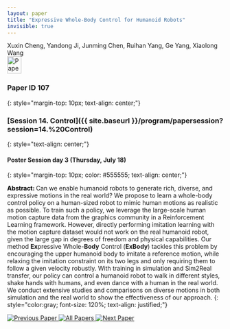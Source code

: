 ```yaml
---
layout: paper
title: "Expressive Whole-Body Control for Humanoid Robots"
invisible: true
---
```

<div class="paper-authors">
<div class="paper-author-box">
    <div class="paper-author-name">Xuxin Cheng, Yandong Ji, Junming Chen, Ruihan Yang, Ge Yang, Xiaolong Wang</div>
    <div class="paper-author-uni"></div>
</div>

</div><div class="paper-pdf">
                <div> <a href="https://enriquecoronadozu.github.io/rssproceedings2024/rss20/p107.pdf"><img src="{{ site.baseurl }}/images/paper_link.png" alt="Paper Website" width = "33"  height = "40"/></a> </div>
                </div>

### Paper ID 107
{: style="margin-top: 10px; text-align: center;"}

### [Session 14. Control]({{ site.baseurl }}/program/papersession?session=14.%20Control)
{: style="text-align: center;"}

#### Poster Session day 3 (Thursday, July 18)
{: style="margin-top: 10px; color: #555555; text-align: center;"}

<b style="color: black;">Abstract: </b>Can we enable humanoid robots to generate rich, diverse, and expressive motions in the real world? We propose to learn a whole-body control policy on a human-sized robot to mimic human motions as realistic as possible. To train such a policy, we leverage the large-scale human motion capture data from the graphics community in a Reinforcement Learning framework. However, directly performing imitation learning with the motion capture dataset would not work on the real humanoid robot, given the large gap in degrees of freedom and physical capabilities. Our method $\textbf{Ex}$pressive Whole-$\textbf{Body}$ Control ($\textbf{ExBody}$) tackles this problem by encouraging the upper humanoid body to imitate a reference motion, while relaxing the imitation constraint on its two legs and only requiring them to follow a given velocity robustly. With training in simulation and Sim2Real transfer, our policy can control a humanoid robot to walk in different styles, shake hands with humans, and even dance with a human in the real world. We conduct extensive studies and comparisons on diverse motions in both simulation and the real world to show the effectiveness of our approach.
{: style="color:gray; font-size: 120%; text-align: justified;"}


<div class="paper-menu">
<a href="{{ site.baseurl }}/program/papers/106/"> <img src="{{ site.baseurl }}/images/previous_paper_icon.png" alt="Previous Paper" title="Previous Paper"/> </a>
<a href="{{ site.baseurl }}/program/papers"><img src="{{ site.baseurl }}/images/overview_icon.png" alt="All Papers" title="All Papers"/> </a>
<a href="{{ site.baseurl }}/program/papers/108/"> <img src="{{ site.baseurl }}/images/next_paper_icon.png" alt="Next Paper" title="Next Paper"/> </a>

</div>
